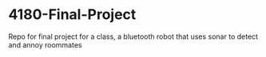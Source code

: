 # 4180-Final-Project
Repo for final project for a class, a bluetooth robot that uses sonar to detect and annoy roommates
